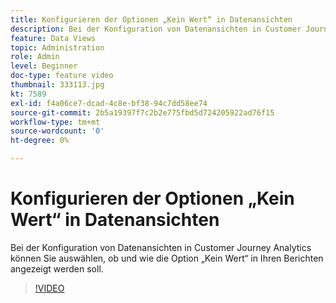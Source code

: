 ```yaml
---
title: Konfigurieren der Optionen „Kein Wert“ in Datenansichten
description: Bei der Konfiguration von Datenansichten in Customer Journey Analytics können Sie auswählen, ob und wie die Option „Kein Wert“ in Ihren Berichten angezeigt werden soll.
feature: Data Views
topic: Administration
role: Admin
level: Beginner
doc-type: feature video
thumbnail: 333113.jpg
kt: 7589
exl-id: f4a06ce7-dcad-4c8e-bf38-94c7dd58ee74
source-git-commit: 2b5a19397f7c2b2e775fbd5d724205922ad76f15
workflow-type: tm+mt
source-wordcount: '0'
ht-degree: 0%

---
```


# Konfigurieren der Optionen „Kein Wert“ in Datenansichten

Bei der Konfiguration von Datenansichten in Customer Journey Analytics können Sie auswählen, ob und wie die Option „Kein Wert“ in Ihren Berichten angezeigt werden soll.

>[!VIDEO](https://video.tv.adobe.com/v/333113/?quality=12&learn=on)
